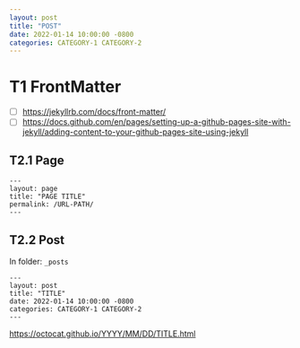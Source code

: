 ```yaml
---
layout: post
title: "POST"
date: 2022-01-14 10:00:00 -0800
categories: CATEGORY-1 CATEGORY-2
---
```



# T1 FrontMatter

- [ ] https://jekyllrb.com/docs/front-matter/
- [ ] https://docs.github.com/en/pages/setting-up-a-github-pages-site-with-jekyll/adding-content-to-your-github-pages-site-using-jekyll

## T2.1 Page

```
---
layout: page
title: "PAGE TITLE"
permalink: /URL-PATH/
---
```

## T2.2 Post

In folder: `_posts`

```
---
layout: post
title: "TITLE"
date: 2022-01-14 10:00:00 -0800
categories: CATEGORY-1 CATEGORY-2
---
``` 

https://octocat.github.io/YYYY/MM/DD/TITLE.html
